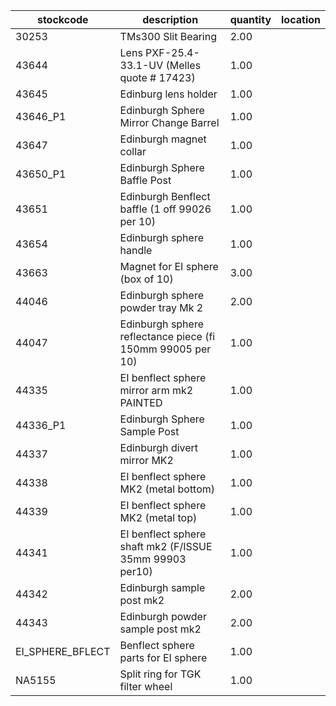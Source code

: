 |stockcode|description|quantity|location|
|---------|-----------|--------|--------|
|30253|TMs300 Slit Bearing|2.00||
|43644|Lens PXF-25.4-33.1-UV (Melles quote # 17423)|1.00||
|43645|Edinburg lens holder|1.00||
|43646_P1|Edinburgh Sphere Mirror Change Barrel|1.00||
|43647|Edinburgh magnet collar|1.00||
|43650_P1|Edinburgh Sphere Baffle Post|1.00||
|43651|Edinburgh Benflect baffle (1 off  99026 per 10)|1.00||
|43654|Edinburgh sphere handle|1.00||
|43663|Magnet for EI sphere (box of 10)|3.00||
|44046|Edinburgh sphere powder tray Mk 2|2.00||
|44047|Edinburgh sphere reflectance piece (fi 150mm 99005 per 10)|1.00||
|44335|EI benflect sphere mirror arm mk2 PAINTED|1.00||
|44336_P1|Edinburgh Sphere Sample Post|1.00||
|44337|Edinburgh divert mirror MK2|1.00||
|44338|EI benflect sphere MK2 (metal bottom)|1.00||
|44339|EI benflect sphere MK2 (metal top)|1.00||
|44341|EI benflect sphere shaft mk2 (F/ISSUE  35mm 99903 per10)|1.00||
|44342|Edinburgh sample post mk2|2.00||
|44343|Edinburgh powder sample post mk2|2.00||
|EI_SPHERE_BFLECT|Benflect sphere parts for EI sphere|1.00||
|NA5155|Split ring for TGK filter wheel|1.00||
